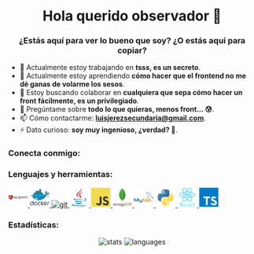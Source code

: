 <h1 align="center">Hola querido observador 🤔</h1>
<h3 align="center">¿Estás aquí para ver lo bueno que soy? ¿O estás aquí para copiar?</h3>

- 🔭 Actualmente estoy trabajando en **tsss, es un secreto**.
- 🌱 Actualmente estoy aprendiendo **cómo hacer que el frontend no me dé ganas de volarme los sesos**.
- 👯 Estoy buscando colaborar en **cualquiera que sepa cómo hacer un front fácilmente, es un privilegiado**.
- 💬 Pregúntame sobre **todo lo que quieras, menos front... 😰**.
- 📫 Cómo contactarme: **luisjerezsecundaria@gmail.com**.
- ⚡ Dato curioso: **soy muy ingenioso, ¿verdad? 🤨**.

<h3 align="left">Conecta conmigo:</h3>
<p align="left">
</p>

<h3 align="left">Lenguajes y herramientas:</h3>
<p align="left">
   <a href="https://angular.io" target="_blank" rel="noreferrer">
      <img src="https://raw.githubusercontent.com/devicons/devicon/master/icons/angularjs/angularjs-original-wordmark.svg" alt="angular" width="40" height="40"/>
   </a>
   <a href="https://www.docker.com/" target="_blank" rel="noreferrer">
      <img src="https://raw.githubusercontent.com/devicons/devicon/master/icons/docker/docker-original-wordmark.svg" alt="docker" width="40" height="40"/>
   </a>
   <a href="https://git-scm.com/" target="_blank" rel="noreferrer">
      <img src="https://www.vectorlogo.zone/logos/git-scm/git-scm-icon.svg" alt="git" width="40" height="40"/>
   </a>
   <a href="https://www.java.com" target="_blank" rel="noreferrer">
      <img src="https://raw.githubusercontent.com/devicons/devicon/master/icons/java/java-original.svg" alt="java" width="40" height="40"/>
   </a>
   <a href="https://developer.mozilla.org/en-US/docs/Web/JavaScript" target="_blank" rel="noreferrer">
      <img src="https://raw.githubusercontent.com/devicons/devicon/master/icons/javascript/javascript-original.svg" alt="javascript" width="40" height="40"/>
   </a>
   <a href="https://www.mongodb.com/" target="_blank" rel="noreferrer">
      <img src="https://raw.githubusercontent.com/devicons/devicon/master/icons/mongodb/mongodb-original-wordmark.svg" alt="mongodb" width="40" height="40"/>
   </a>
   <a href="https://www.mysql.com/" target="_blank" rel="noreferrer">
      <img src="https://raw.githubusercontent.com/devicons/devicon/master/icons/mysql/mysql-original-wordmark.svg" alt="mysql" width="40" height="40"/>
   </a>
   <a href="https://www.python.org" target="_blank" rel="noreferrer">
      <img src="https://raw.githubusercontent.com/devicons/devicon/master/icons/python/python-original.svg" alt="python" width="40" height="40"/>
   </a>
   <a href="https://reactjs.org/" target="_blank" rel="noreferrer">
      <img src="https://raw.githubusercontent.com/devicons/devicon/master/icons/react/react-original-wordmark.svg" alt="react" width="40" height="40"/>
   </a>
   <a href="https://www.typescriptlang.org/" target="_blank" rel="noreferrer">
      <img src="https://raw.githubusercontent.com/devicons/devicon/master/icons/typescript/typescript-original.svg" alt="typescript" width="40" height="40"/>
   </a>
</p>

<h3 align="left">Estadísticas:</h3>
<p align="center">
   <img src="https://github-readme-stats.vercel.app/api?username=ElJerezCoder&show_icons=true&theme=radical" alt="stats"/>
   <img src="https://github-readme-stats.vercel.app/api/top-langs/?username=ElJerezCoder&layout=compact" alt="languages"/>
</p>
